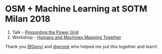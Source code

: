 # OSM + Machine Learning at SOTM Milan 2018

1. Talk - [Pinpointing the Power Grid](https://2018.stateofthemap.org/2018/T127-Pinpointing_the_power_grid)
2. Workshop - [Humans and Machines Mapping Together](https://2018.stateofthemap.org/2018/W034-Humans_and_Machines_Mapping_Together)

Thank you [@Geoyi](https://github.com/Geoyi) and [@wronk](https://github.com/wronk) who helped me put this together and learn!